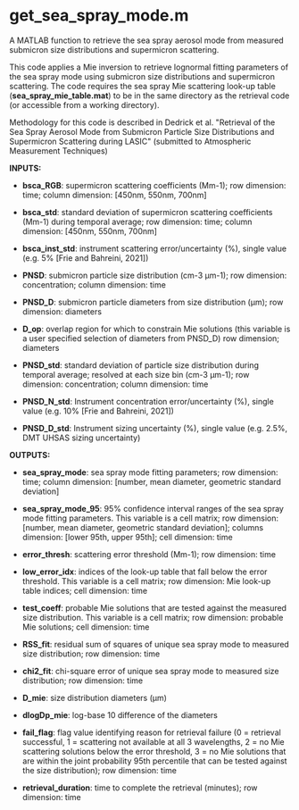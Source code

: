# get_sea_spray_mode.m
A MATLAB function to retrieve the sea spray aerosol mode from measured submicron size distributions and supermicron scattering.
 
This code applies a Mie inversion to retrieve lognormal fitting parameters of the sea spray mode using submicron size distributions and supermicron scattering. The code requires the sea spray Mie scattering look-up table (**sea_spray_mie_table.mat**) to be in the same directory as the retrieval code (or accessible from a working directory).

Methodology for this code is described in Dedrick et al. "Retrieval of the Sea Spray Aerosol Mode from Submicron Particle Size Distributions and Supermicron Scattering during LASIC" (submitted to Atmospheric Measurement Techniques)
 
**INPUTS:**

- **bsca_RGB**: supermicron scattering coefficients (Mm-1); row dimension: time; column dimension: [450nm, 550nm, 700nm]

- **bsca_std**: standard deviation of supermicron scattering coefficients (Mm-1) during temporal average; row dimension: time; column dimension: [450nm, 550nm, 700nm]

- **bsca_inst_std**: instrument scattering error/uncertainty (%), single value (e.g. 5% [Frie and Bahreini, 2021])

- **PNSD**: submicron particle size distribution (cm-3 µm-1); row dimension: concentration; column dimension: time

- **PNSD_D**: submicron particle diameters from size distribution (µm); row dimension: diameters

- **D_op**: overlap region for which to constrain Mie solutions (this variable is a user specified selection of diameters from PNSD_D) row dimension; diameters

- **PNSD_std**: standard deviation of particle size distribution during temporal average; resolved at each size bin (cm-3 µm-1); row dimension: concentration; column dimension: time 

- **PNSD_N_std**: Instrument concentration error/uncertainty (%), single value (e.g. 10% [Frie and Bahreini, 2021])

- **PNSD_D_std**: Instrument sizing uncertainty (%), single value (e.g. 2.5%, DMT UHSAS sizing uncertainty)

**OUTPUTS:**

- **sea_spray_mode**: sea spray mode fitting parameters; row dimension: time; column dimension: [number, mean diameter, geometric standard deviation] 

- **sea_spray_mode_95**: 95% confidence interval ranges of the sea spray mode fitting parameters. This variable is a cell matrix; row dimension: [number, mean diameter, geometric standard deviation]; columns dimension: [lower 95th, upper 95th]; cell dimension: time

- **error_thresh**: scattering error threshold (Mm-1); row dimension: time

- **low_error_idx**: indices of the look-up table that fall below the error threshold. This variable is a cell matrix; row dimension: Mie look-up table indices; cell dimension: time 

- **test_coeff**: probable Mie solutions that are tested against the measured size distribution. This variable is a cell matrix; row dimension: probable Mie solutions; cell dimension: time

- **RSS_fit**: residual sum of squares of unique sea spray mode to measured size distribution; row dimension: time

- **chi2_fit**: chi-square error of unique sea spray mode to measured size distribution; row dimension: time

- **D_mie**: size distribution diameters (µm)

- **dlogDp_mie**: log-base 10 difference of the diameters

- **fail_flag**: flag value identifying reason for retrieval failure (0 = retrieval successful, 1 = scattering not available at all 3 wavelengths, 2 = no Mie scattering solutions below the error threshold, 3 = no Mie solutions that are within the joint probability 95th percentile that can be tested against the size distribution); row dimension: time

- **retrieval_duration**: time to complete the retrieval (minutes); row dimension: time
